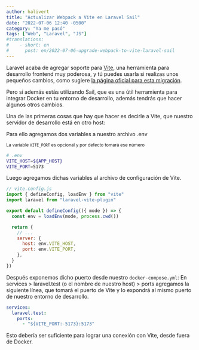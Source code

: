 ```yaml
---
author: halivert
title: "Actualizar Webpack a Vite en Laravel Sail"
date: "2022-07-06 12:40 -0500"
category: "Ya me pasó"
tags: ["Web", "Laravel", "JS"]
#translations:
#    - short: en
#      post: en/2022-07-06-upgrade-webpack-to-vite-laravel-sail
---
```


Laravel acaba de agregar soporte para [Vite][1], una herramienta para desarrollo
frontend muy poderosa, y tú puedes usarla si realizas unos pequeños cambios,
como sugiere [la página oficial para esta migración][2].

Pero si además estás utilizando Sail, que es una útil herramienta para integrar
Docker en tu entorno de desarrollo, además tendrás que hacer algunos otros
cambios.

<!-- Seguir leyendo -->

Una de las primeras cosas que hay que hacer es decirle a Vite, que nuestro
servidor de desarrollo está en otro host:

Para ello agregamos dos variables a nuestro archivo .env<br />
<small>

La variable `VITE_PORT` es opcional y por defecto tomará ese número

</small>

```sh
# .env
VITE_HOST=${APP_HOST}
VITE_PORT=5173
```

Luego agregamos dichas variables al archivo de configuración de Vite.

```js
// vite.config.js
import { defineConfig, loadEnv } from "vite"
import laravel from "laravel-vite-plugin"

export default defineConfig(({ mode }) => {
  const env = loadEnv(mode, process.cwd())

  return {
    // ...
    server: {
      host: env.VITE_HOST,
      port: env.VITE_PORT,
    },
  }
})
```

Después exponemos dicho puerto desde nuestro `docker-compose.yml`:
En services > laravel.test (o el nombre de nuestro host) > ports agregamos la
siguiente línea, que tomará el puerto de Vite y lo expondrá al mismo puerto de
nuestro entorno de desarrollo.

```yml
services:
  laravel.test:
    ports:
      - "${VITE_PORT:-5173}:5173"
```

Esto debería ser suficiente para lograr una conexión con Vite, desde fuera de
Docker.

[1]: https://vitejs.dev/
[2]: https://github.com/laravel/vite-plugin/blob/main/UPGRADE.md#migrating-from-laravel-mix-to-vite

